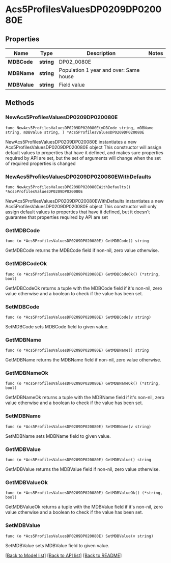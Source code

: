 # Acs5ProfilesValuesDP0209DP020080E

## Properties

Name | Type | Description | Notes
------------ | ------------- | ------------- | -------------
**MDBCode** | **string** | DP02_0080E | 
**MDBName** | **string** | Population 1 year and over: Same house | 
**MDBValue** | **string** | Field value | 

## Methods

### NewAcs5ProfilesValuesDP0209DP020080E

`func NewAcs5ProfilesValuesDP0209DP020080E(mDBCode string, mDBName string, mDBValue string, ) *Acs5ProfilesValuesDP0209DP020080E`

NewAcs5ProfilesValuesDP0209DP020080E instantiates a new Acs5ProfilesValuesDP0209DP020080E object
This constructor will assign default values to properties that have it defined,
and makes sure properties required by API are set, but the set of arguments
will change when the set of required properties is changed

### NewAcs5ProfilesValuesDP0209DP020080EWithDefaults

`func NewAcs5ProfilesValuesDP0209DP020080EWithDefaults() *Acs5ProfilesValuesDP0209DP020080E`

NewAcs5ProfilesValuesDP0209DP020080EWithDefaults instantiates a new Acs5ProfilesValuesDP0209DP020080E object
This constructor will only assign default values to properties that have it defined,
but it doesn't guarantee that properties required by API are set

### GetMDBCode

`func (o *Acs5ProfilesValuesDP0209DP020080E) GetMDBCode() string`

GetMDBCode returns the MDBCode field if non-nil, zero value otherwise.

### GetMDBCodeOk

`func (o *Acs5ProfilesValuesDP0209DP020080E) GetMDBCodeOk() (*string, bool)`

GetMDBCodeOk returns a tuple with the MDBCode field if it's non-nil, zero value otherwise
and a boolean to check if the value has been set.

### SetMDBCode

`func (o *Acs5ProfilesValuesDP0209DP020080E) SetMDBCode(v string)`

SetMDBCode sets MDBCode field to given value.


### GetMDBName

`func (o *Acs5ProfilesValuesDP0209DP020080E) GetMDBName() string`

GetMDBName returns the MDBName field if non-nil, zero value otherwise.

### GetMDBNameOk

`func (o *Acs5ProfilesValuesDP0209DP020080E) GetMDBNameOk() (*string, bool)`

GetMDBNameOk returns a tuple with the MDBName field if it's non-nil, zero value otherwise
and a boolean to check if the value has been set.

### SetMDBName

`func (o *Acs5ProfilesValuesDP0209DP020080E) SetMDBName(v string)`

SetMDBName sets MDBName field to given value.


### GetMDBValue

`func (o *Acs5ProfilesValuesDP0209DP020080E) GetMDBValue() string`

GetMDBValue returns the MDBValue field if non-nil, zero value otherwise.

### GetMDBValueOk

`func (o *Acs5ProfilesValuesDP0209DP020080E) GetMDBValueOk() (*string, bool)`

GetMDBValueOk returns a tuple with the MDBValue field if it's non-nil, zero value otherwise
and a boolean to check if the value has been set.

### SetMDBValue

`func (o *Acs5ProfilesValuesDP0209DP020080E) SetMDBValue(v string)`

SetMDBValue sets MDBValue field to given value.



[[Back to Model list]](../README.md#documentation-for-models) [[Back to API list]](../README.md#documentation-for-api-endpoints) [[Back to README]](../README.md)



